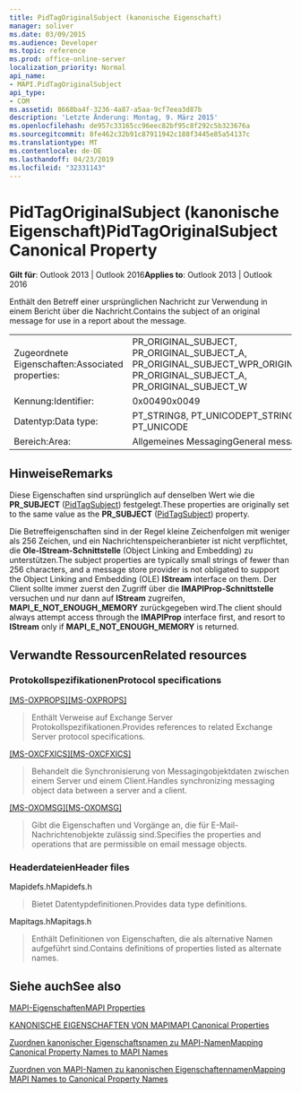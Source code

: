 ```yaml
---
title: PidTagOriginalSubject (kanonische Eigenschaft)
manager: soliver
ms.date: 03/09/2015
ms.audience: Developer
ms.topic: reference
ms.prod: office-online-server
localization_priority: Normal
api_name:
- MAPI.PidTagOriginalSubject
api_type:
- COM
ms.assetid: 8668ba4f-3236-4a87-a5aa-9cf7eea3d87b
description: 'Letzte Änderung: Montag, 9. März 2015'
ms.openlocfilehash: de957c33165cc96eec82bf95c8f292c5b323676a
ms.sourcegitcommit: 8fe462c32b91c87911942c188f3445e85a54137c
ms.translationtype: MT
ms.contentlocale: de-DE
ms.lasthandoff: 04/23/2019
ms.locfileid: "32331143"
---
```

# <a name="pidtagoriginalsubject-canonical-property"></a><span data-ttu-id="e940b-103">PidTagOriginalSubject (kanonische Eigenschaft)</span><span class="sxs-lookup"><span data-stu-id="e940b-103">PidTagOriginalSubject Canonical Property</span></span>

  
  
<span data-ttu-id="e940b-104">**Gilt für**: Outlook 2013 | Outlook 2016</span><span class="sxs-lookup"><span data-stu-id="e940b-104">**Applies to**: Outlook 2013 | Outlook 2016</span></span> 
  
<span data-ttu-id="e940b-105">Enthält den Betreff einer ursprünglichen Nachricht zur Verwendung in einem Bericht über die Nachricht.</span><span class="sxs-lookup"><span data-stu-id="e940b-105">Contains the subject of an original message for use in a report about the message.</span></span>
  
|||
|:-----|:-----|
|<span data-ttu-id="e940b-106">Zugeordnete Eigenschaften:</span><span class="sxs-lookup"><span data-stu-id="e940b-106">Associated properties:</span></span>  <br/> |<span data-ttu-id="e940b-107">PR_ORIGINAL_SUBJECT, PR_ORIGINAL_SUBJECT_A, PR_ORIGINAL_SUBJECT_W</span><span class="sxs-lookup"><span data-stu-id="e940b-107">PR_ORIGINAL_SUBJECT, PR_ORIGINAL_SUBJECT_A, PR_ORIGINAL_SUBJECT_W</span></span>  <br/> |
|<span data-ttu-id="e940b-108">Kennung:</span><span class="sxs-lookup"><span data-stu-id="e940b-108">Identifier:</span></span>  <br/> |<span data-ttu-id="e940b-109">0x0049</span><span class="sxs-lookup"><span data-stu-id="e940b-109">0x0049</span></span>  <br/> |
|<span data-ttu-id="e940b-110">Datentyp:</span><span class="sxs-lookup"><span data-stu-id="e940b-110">Data type:</span></span>  <br/> |<span data-ttu-id="e940b-111">PT_STRING8, PT_UNICODE</span><span class="sxs-lookup"><span data-stu-id="e940b-111">PT_STRING8, PT_UNICODE</span></span>  <br/> |
|<span data-ttu-id="e940b-112">Bereich:</span><span class="sxs-lookup"><span data-stu-id="e940b-112">Area:</span></span>  <br/> |<span data-ttu-id="e940b-113">Allgemeines Messaging</span><span class="sxs-lookup"><span data-stu-id="e940b-113">General messaging</span></span>  <br/> |
   
## <a name="remarks"></a><span data-ttu-id="e940b-114">Hinweise</span><span class="sxs-lookup"><span data-stu-id="e940b-114">Remarks</span></span>

<span data-ttu-id="e940b-115">Diese Eigenschaften sind ursprünglich auf denselben Wert wie die **PR_SUBJECT** ([PidTagSubject](pidtagsubject-canonical-property.md)) festgelegt.</span><span class="sxs-lookup"><span data-stu-id="e940b-115">These properties are originally set to the same value as the **PR_SUBJECT** ([PidTagSubject](pidtagsubject-canonical-property.md)) property.</span></span>
  
<span data-ttu-id="e940b-116">Die Betreffeigenschaften sind in der Regel kleine Zeichenfolgen mit weniger als 256 Zeichen, und ein Nachrichtenspeicheranbieter ist nicht verpflichtet, die **Ole-IStream-Schnittstelle** (Object Linking and Embedding) zu unterstützen.</span><span class="sxs-lookup"><span data-stu-id="e940b-116">The subject properties are typically small strings of fewer than 256 characters, and a message store provider is not obligated to support the Object Linking and Embedding (OLE) **IStream** interface on them.</span></span> <span data-ttu-id="e940b-117">Der Client sollte immer zuerst den Zugriff über die **IMAPIProp-Schnittstelle** versuchen und nur dann auf **IStream** zugreifen, **MAPI_E_NOT_ENOUGH_MEMORY** zurückgegeben wird.</span><span class="sxs-lookup"><span data-stu-id="e940b-117">The client should always attempt access through the **IMAPIProp** interface first, and resort to **IStream** only if **MAPI_E_NOT_ENOUGH_MEMORY** is returned.</span></span> 
  
## <a name="related-resources"></a><span data-ttu-id="e940b-118">Verwandte Ressourcen</span><span class="sxs-lookup"><span data-stu-id="e940b-118">Related resources</span></span>

### <a name="protocol-specifications"></a><span data-ttu-id="e940b-119">Protokollspezifikationen</span><span class="sxs-lookup"><span data-stu-id="e940b-119">Protocol specifications</span></span>

<span data-ttu-id="e940b-120">[[MS-OXPROPS]](https://msdn.microsoft.com/library/f6ab1613-aefe-447d-a49c-18217230b148%28Office.15%29.aspx)</span><span class="sxs-lookup"><span data-stu-id="e940b-120">[[MS-OXPROPS]](https://msdn.microsoft.com/library/f6ab1613-aefe-447d-a49c-18217230b148%28Office.15%29.aspx)</span></span>
  
> <span data-ttu-id="e940b-121">Enthält Verweise auf Exchange Server Protokollspezifikationen.</span><span class="sxs-lookup"><span data-stu-id="e940b-121">Provides references to related Exchange Server protocol specifications.</span></span>
    
<span data-ttu-id="e940b-122">[[MS-OXCFXICS]](https://msdn.microsoft.com/library/b9752f3d-d50d-44b8-9e6b-608a117c8532%28Office.15%29.aspx)</span><span class="sxs-lookup"><span data-stu-id="e940b-122">[[MS-OXCFXICS]](https://msdn.microsoft.com/library/b9752f3d-d50d-44b8-9e6b-608a117c8532%28Office.15%29.aspx)</span></span>
  
> <span data-ttu-id="e940b-123">Behandelt die Synchronisierung von Messagingobjektdaten zwischen einem Server und einem Client.</span><span class="sxs-lookup"><span data-stu-id="e940b-123">Handles synchronizing messaging object data between a server and a client.</span></span>
    
<span data-ttu-id="e940b-124">[[MS-OXOMSG]](https://msdn.microsoft.com/library/daa9120f-f325-4afb-a738-28f91049ab3c%28Office.15%29.aspx)</span><span class="sxs-lookup"><span data-stu-id="e940b-124">[[MS-OXOMSG]](https://msdn.microsoft.com/library/daa9120f-f325-4afb-a738-28f91049ab3c%28Office.15%29.aspx)</span></span>
  
> <span data-ttu-id="e940b-125">Gibt die Eigenschaften und Vorgänge an, die für E-Mail-Nachrichtenobjekte zulässig sind.</span><span class="sxs-lookup"><span data-stu-id="e940b-125">Specifies the properties and operations that are permissible on email message objects.</span></span>
    
### <a name="header-files"></a><span data-ttu-id="e940b-126">Headerdateien</span><span class="sxs-lookup"><span data-stu-id="e940b-126">Header files</span></span>

<span data-ttu-id="e940b-127">Mapidefs.h</span><span class="sxs-lookup"><span data-stu-id="e940b-127">Mapidefs.h</span></span>
  
> <span data-ttu-id="e940b-128">Bietet Datentypdefinitionen.</span><span class="sxs-lookup"><span data-stu-id="e940b-128">Provides data type definitions.</span></span>
    
<span data-ttu-id="e940b-129">Mapitags.h</span><span class="sxs-lookup"><span data-stu-id="e940b-129">Mapitags.h</span></span>
  
> <span data-ttu-id="e940b-130">Enthält Definitionen von Eigenschaften, die als alternative Namen aufgeführt sind.</span><span class="sxs-lookup"><span data-stu-id="e940b-130">Contains definitions of properties listed as alternate names.</span></span>
    
## <a name="see-also"></a><span data-ttu-id="e940b-131">Siehe auch</span><span class="sxs-lookup"><span data-stu-id="e940b-131">See also</span></span>



[<span data-ttu-id="e940b-132">MAPI-Eigenschaften</span><span class="sxs-lookup"><span data-stu-id="e940b-132">MAPI Properties</span></span>](mapi-properties.md)
  
[<span data-ttu-id="e940b-133">KANONISCHE EIGENSCHAFTEN VON MAPI</span><span class="sxs-lookup"><span data-stu-id="e940b-133">MAPI Canonical Properties</span></span>](mapi-canonical-properties.md)
  
[<span data-ttu-id="e940b-134">Zuordnen kanonischer Eigenschaftsnamen zu MAPI-Namen</span><span class="sxs-lookup"><span data-stu-id="e940b-134">Mapping Canonical Property Names to MAPI Names</span></span>](mapping-canonical-property-names-to-mapi-names.md)
  
[<span data-ttu-id="e940b-135">Zuordnen von MAPI-Namen zu kanonischen Eigenschaftennamen</span><span class="sxs-lookup"><span data-stu-id="e940b-135">Mapping MAPI Names to Canonical Property Names</span></span>](mapping-mapi-names-to-canonical-property-names.md)

